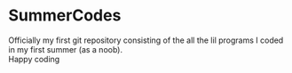 # SummerCodes
Officially my first git repository consisting of the all the lil programs I coded in my first summer (as a noob).
<br>
Happy coding
